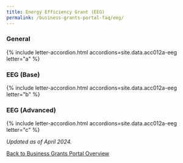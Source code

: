 ```yaml
---
title: Energy Efficiency Grant (EEG)
permalink: /business-grants-portal-faq/eeg/
---
```


### General

{% include letter-accordion.html accordions=site.data.acc012a-eeg letter="a" %}

### EEG (Base)

{% include letter-accordion.html accordions=site.data.acc012a-eeg letter="b" %}

### EEG (Advanced)

{% include letter-accordion.html accordions=site.data.acc012a-eeg letter="c" %}

<em>Updated as of April 2024.</em>

[Back to Business Grants Portal Overview](/business-grants-portal/)
